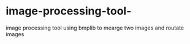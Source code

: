 # image-processing-tool-
image processing tool using bmplib
to mearge two images and routate images

